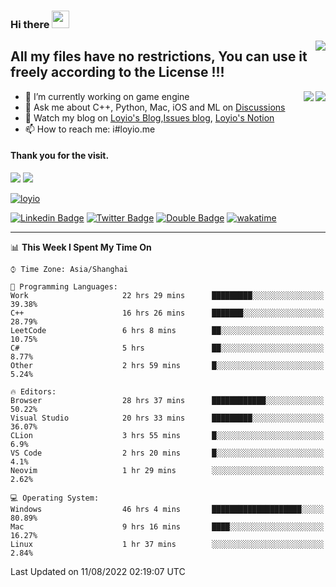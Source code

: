 <h3 align="left">Hi there <img src="https://media.giphy.com/media/hvRJCLFzcasrR4ia7z/giphy.gif" width="28"></h3>
<a align="right" href="https://github.com/loyio/loyio/blob/master/STAR/README.md"><img align="right" src="https://img.shields.io/badge/LOYIO-STAR-green" /></a>

## All my files have no restrictions, You can use it freely according to the License !!!

<a href="https://github.com/loyio#gh-light-mode-only">
     <img align="right"  src="https://loy-readme.vercel.app/api/top-langs/?username=loyio&langs_count=6&hide=css,html,jupyter notebook" />
</a>

<a href="https://github.com/loyio#gh-dark-mode-only">
  <img align="right"  src="https://loy-readme.vercel.app/api/top-langs/?username=loyio&langs_count=6&theme=slateorange&hide=css,html,jupyter notebook" />
</a>



- 🔭 I’m currently working on game engine
- 💬 Ask me about C++, Python, Mac, iOS and ML on [Discussions](https://github.com/loyio/blog/discussions)
- 📔 Watch my blog on [Loyio's Blog](https://loyio.me),[Issues blog](https://github.com/loyio/blog/issues), [Loyio's Notion](https://loyio.notion.site/loyio/Loyio-s-Dashboard-2f56bd29222a445ea9d9e8802a1ac83b)
- 📫 How to reach me: i#loyio.me


#### Thank you for the visit.
<img src="http://profile-counter.glitch.me/loyio/count.svg" />

<img src="https://loy-readme.vercel.app/api?username=loyio&show_icons=true&hide=stars&include_all_commits=true&hide_title=true&theme=slateorange" />

     

[![loyio](https://github-profile-trophy.vercel.app/?username=loyio&theme=onedark&column=4)](https://github.com/loyio)

[![Linkedin Badge](https://img.shields.io/badge/-@loyio-0077b5?style=flat-square&logo=Linkedin&logoColor=white&labelColor=0077b5&link=https://www.linkedin.com/in/loyio-hex-363172158/)](https://www.linkedin.com/in/loyio-hex-363172158/)
[![Twitter Badge](https://img.shields.io/badge/-@loyiome-1ca0f1?style=flat-square&labelColor=1ca0f1&logo=twitter&logoColor=white&link=https://twitter.com/loyiome)](https://twitter.com/loyiome)
[![Double Badge](https://img.shields.io/badge/@loyio-007722?style=flat&logo=Douban&logoColor=white)](https://www.douban.com/people/susmote)
[![wakatime](https://wakatime.com/badge/user/c0ddc104-5a20-41d1-ab9a-c4d9ea20a4d9.svg)](https://wakatime.com/@c0ddc104-5a20-41d1-ab9a-c4d9ea20a4d9)

-------
<!--START_SECTION:waka-->
📊 **This Week I Spent My Time On** 

```text
⌚︎ Time Zone: Asia/Shanghai

💬 Programming Languages: 
Work                     22 hrs 29 mins      █████████░░░░░░░░░░░░░░░░   39.38% 
C++                      16 hrs 26 mins      ███████░░░░░░░░░░░░░░░░░░   28.79% 
LeetCode                 6 hrs 8 mins        ██░░░░░░░░░░░░░░░░░░░░░░░   10.75% 
C#                       5 hrs               ██░░░░░░░░░░░░░░░░░░░░░░░   8.77% 
Other                    2 hrs 59 mins       █░░░░░░░░░░░░░░░░░░░░░░░░   5.24%

🔥 Editors: 
Browser                  28 hrs 37 mins      ████████████░░░░░░░░░░░░░   50.22% 
Visual Studio            20 hrs 33 mins      █████████░░░░░░░░░░░░░░░░   36.07% 
CLion                    3 hrs 55 mins       █░░░░░░░░░░░░░░░░░░░░░░░░   6.9% 
VS Code                  2 hrs 20 mins       █░░░░░░░░░░░░░░░░░░░░░░░░   4.1% 
Neovim                   1 hr 29 mins        ░░░░░░░░░░░░░░░░░░░░░░░░░   2.62%

💻 Operating System: 
Windows                  46 hrs 4 mins       ████████████████████░░░░░   80.89% 
Mac                      9 hrs 16 mins       ████░░░░░░░░░░░░░░░░░░░░░   16.27% 
Linux                    1 hr 37 mins        ░░░░░░░░░░░░░░░░░░░░░░░░░   2.84%

```


 Last Updated on 11/08/2022 02:19:07 UTC
<!--END_SECTION:waka-->
